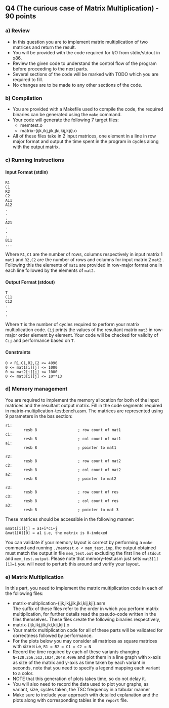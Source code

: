 ## Q4 (The curious case of Matrix Multiplication) - 90 points

### a) Review
* In this question you are to implement matrix multiplication of two matrices and return the result.
* You will be provided with the code required for I/O from stdin/stdout in x86. 
* Review the given code to understand the control flow of the program before proceeding to the next parts. 
* Several sections of the code will be marked with TODO which you are required to fill. 
* No changes are to be made to any other sections of the code.

### b) Compilation
* You are provided with a Makefile used to compile the code, the required binaries can be generated using the `make` command.
* Your code will generate the following 7 target files:
  * memtest.o
  * matrix-{ijk,ikj,jik,jki,kij,kji}.o
* All of these files take in 2 input matrices, one element in a line in row major format and output the time spent in the program in cycles along with the output matrix.
### c) Running Instructions

#### Input Format (stdin)
```
R1
C1
R2
C2
A11
A12
.
.
.
A21
.
.
.
B11
...
```
Where `R1,C1` are the number of rows, columns respectively in input matrix 1 `mat1` and `R2,C2` are the number of rows and columns for input matrix 2 `mat2` . Following this the elements of `mat1` are provided in row-major format one in each line followed by the elements of `mat2`.

#### Output Format (stdout)
```
T
C11
C12
.
.
.
```
Where `T` is the number of cycles required to perform your matrix multiplication code. `Cij` prints the values of the resultant matrix `mat3` in row-major order element by element. Your code will be checked for validity of `Cij` and performance based on `T`.

#### Constraints

```
0 < R1,C1,R2,C2 <= 4096
0 <= mat1[i][j] <= 1000
0 <= mat2[i][j] <= 1000
0 <= mat3[i][j] <= 10**13
```

### d) Memory management

You are required to implement the memory allocation for both of the input matrices and the resultant output matrix. Fill in the code segments required in matrix-multiplication-testbench.asm. The matrices are represented using 9 parameters in the bss section:
```
r1:
        resb 8                  ; row count of mat1
c1:
        resb 8                  ; col count of mat1
a1:
        resb 8                  ; pointer to mat1

r2:
        resb 8                  ; row count of mat2
c2:
        resb 8                  ; col count of mat2
a2:
        resb 8                  ; pointer to mat2

r3:
        resb 8                  ; row count of res
c3:
        resb 8                  ; col count of res
a3:
        resb 8                  ; pointer to mat 3
```
These matrices should be accessible in the following manner: 
```
&mat1[i][j] = a1+i*c1+j
&mat1[0][0] = a1 i.e, the matrix is 0-indexed
```

You can validate if your memory layout is correct by performing a `make` command and running `./memtest.o < mem_test.inp`, the output obtained must match the output in file `mem_test.out` excluding the first line of `stdout` and `mem_test.output`. Please note that memory-test.asm just sets `mat3[1][1]=1` you will need to perturb this around and verify your layout.

### e) Matrix Multiplication

In this part, you need to implement the matrix multiplication code in each of the following files:
* matrix-multiplication-{ijk,ikj,jik,jki,kij,kji}.asm  
The suffix of these files refer to the order in which you perform matrix multiplication, for further details read the pseudo-code written in the files themselves. These files create the following binaries respectively, 
* matrix-{ijk,ikj,jik,jki,kij,kji}.o
* Your matrix multiplication code for all of these parts will be validated for correctness followed by performance. 
* For the plots below you may consider all matrices as square matrices with size `N` i.e, `R1 = R2 = C1 = C2 = N` 
* Record the time required by each of these variants changing `N=128,256,512,1024,2048.4096`  and plot them in a line graph with x-axis as size of the matrix and y-axis as time taken by each variant in seconds, note that you need to specify a legend mapping each variant to a color.
* NOTE that this generation of plots takes time, so do not delay it.
* You will also need to record the data used to plot your graphs, as variant, size, cycles taken, the TSC frequency in a tabular manner
* Make sure to include your approach with detailed explanation and the plots along with corresponding tables in the `report` file.
